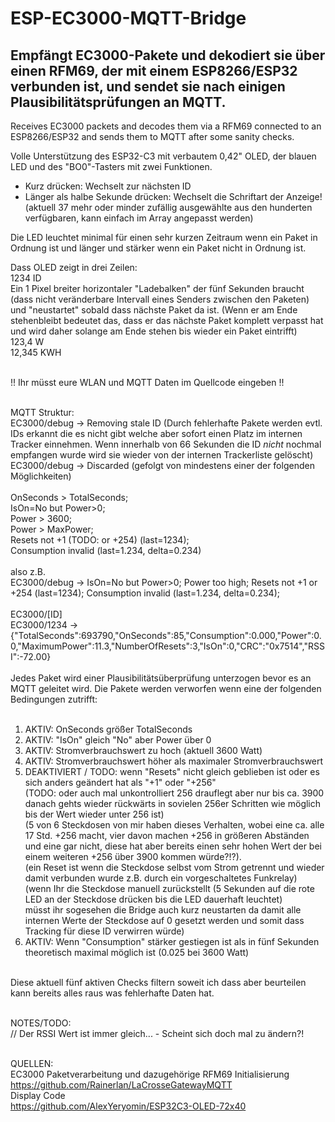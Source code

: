 # ESP-EC3000-MQTT-Bridge
Empfängt EC3000-Pakete und dekodiert sie über einen RFM69, der mit einem ESP8266/ESP32 verbunden ist, und sendet sie nach einigen Plausibilitätsprüfungen an MQTT.
---
Receives EC3000 packets and decodes them via a RFM69 connected to an ESP8266/ESP32 and sends them to MQTT after some sanity checks.

Volle Unterstützung des ESP32-C3 mit verbautem 0,42" OLED, der blauen LED und des "BO0"-Tasters mit zwei Funktionen.<br>
- Kurz drücken: Wechselt zur nächsten ID
- Länger als halbe Sekunde drücken: Wechselt die Schriftart der Anzeige! (aktuell 37 mehr oder minder zufällig ausgewählte aus den hunderten verfügbaren, kann einfach im Array angepasst werden)

Die LED leuchtet minimal für einen sehr kurzen Zeitraum wenn ein Paket in Ordnung ist und länger und stärker wenn ein Paket nicht in Ordnung ist.

Dass OLED zeigt in drei Zeilen:<br>
1234 ID<br>
Ein 1 Pixel breiter horizontaler "Ladebalken" der fünf Sekunden braucht (dass nicht veränderbare Intervall eines Senders zwischen den Paketen) und "neustartet" sobald dass nächste Paket da ist. (Wenn er am Ende stehenbleibt bedeutet das, dass er das nächste Paket komplett verpasst hat und wird daher solange am Ende stehen bis wieder ein Paket eintrifft)<br>
123,4 W<br>
12,345 KWH<br><br>

!! Ihr müsst eure WLAN und MQTT Daten im Quellcode eingeben !!<br><br>

MQTT Struktur:<br>
EC3000/debug		-> Removing stale ID (Durch fehlerhafte Pakete werden evtl. IDs erkannt die es nicht gibt welche aber sofort einen Platz im internen Tracker einnehmen.
                                     Wenn innerhalb von 66 Sekunden die ID _nicht_ nochmal empfangen wurde wird sie wieder von der internen Trackerliste gelöscht)<br>
EC3000/debug		-> Discarded (gefolgt von mindestens einer der folgenden Möglichkeiten)<br><br>
														OnSeconds > TotalSeconds;<br>
														IsOn=No but Power>0;<br>
														Power > 3600;<br>
	      													Power > MaxPower;<br>
														Resets not +1 (TODO: or +254) (last=1234);<br>
														Consumption invalid (last=1.234, delta=0.234)<br><br>
							also z.B.<br>
EC3000/debug		-> IsOn=No but Power>0; Power too high; Resets not +1 or +254 (last=1234); Consumption invalid (last=1.234, delta=0.234);<br>
<br>
EC3000/[ID]<br>
EC3000/1234			-> {"TotalSeconds":693790,"OnSeconds":85,"Consumption":0.000,"Power":0.0,"MaximumPower":11.3,"NumberOfResets":3,"IsOn":0,"CRC":"0x7514","RSSI":-72.00}<br>
<br>
Jedes Paket wird einer Plausibilitätsüberprüfung unterzogen bevor es an MQTT geleitet wird.
Die Pakete werden verworfen wenn eine der folgenden Bedingungen zutrifft:<br><br>

1. AKTIV: OnSeconds größer TotalSeconds
2. AKTIV: "IsOn" gleich "No" aber Power über 0
3. AKTIV: Stromverbrauchswert zu hoch (aktuell 3600 Watt)
4. AKTIV: Stromverbrauchswert höher als maximaler Stromverbrauchswert<br>
5. DEAKTIVIERT / TODO: wenn "Resets" nicht gleich geblieben ist oder es sich anders geändert hat als "+1" oder "+256"<br>
   (TODO: oder auch mal unkontrolliert 256 drauflegt aber nur bis ca. 3900 danach gehts wieder rückwärts in sovielen 256er Schritten
   wie möglich bis der Wert wieder unter 256 ist)<br>
   (5 von 6 Steckdosen von mir haben dieses Verhalten, wobei eine ca. alle 17 Std. +256 macht, vier davon machen +256 in größeren Abständen<br>
    und eine gar nicht, diese hat aber bereits einen sehr hohen Wert der bei einem weiteren +256 über 3900 kommen würde?!?).<br>
   (ein Reset ist wenn die Steckdose selbst vom Strom getrennt und wieder damit verbunden wurde z.B. durch ein vorgeschaltetes Funkrelay)<br>
   (wenn Ihr die Steckdose manuell zurückstellt (5 Sekunden auf die rote LED an der Steckdose drücken bis die LED dauerhaft leuchtet)<br>
   müsst ihr sogesehen die Bridge auch kurz neustarten da damit alle internen Werte der Steckdose auf 0 gesetzt werden und somit dass Tracking für diese ID verwirren würde)<br>
6. AKTIV: Wenn "Consumption" stärker gestiegen ist als in fünf Sekunden theoretisch maximal möglich ist (0.025 bei 3600 Watt)<br><br>

Diese aktuell fünf aktiven Checks filtern soweit ich dass aber beurteilen kann bereits alles raus was fehlerhafte Daten hat.<br><br>

NOTES/TODO:<br>
// Der RSSI Wert ist immer gleich... - Scheint sich doch mal zu ändern?!<br><br>

QUELLEN:<br>
EC3000 Paketverarbeitung und dazugehörige RFM69 Initialisierung<br>
https://github.com/Rainerlan/LaCrosseGatewayMQTT<br>
Display Code<br>
https://github.com/AlexYeryomin/ESP32C3-OLED-72x40<br>

